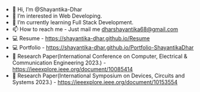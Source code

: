 - 👋 Hi, I’m @Shayantika-Dhar
- 👀 I’m interested in Web Developing.
- 🌱 I’m currently learning Full Stack Development.
- 📫 How to reach me - Just mail me dharshayantika68@gmail.com
- 💻 Resume - https://shayantika-dhar.github.io/Resume
- 💻 Portfolio - https://shayantika-dhar.github.io/Portfolio-ShayantikaDhar
- 📄 Research Paper(International Conference on Computer, Electrical &
Communication Engineering 2023.) - https://ieeexplore.ieee.org/document/10085414
- 📄 Research Paper(International Symposium on Devices, Circuits and Systems 2023.) - https://ieeexplore.ieee.org/document/10153554
